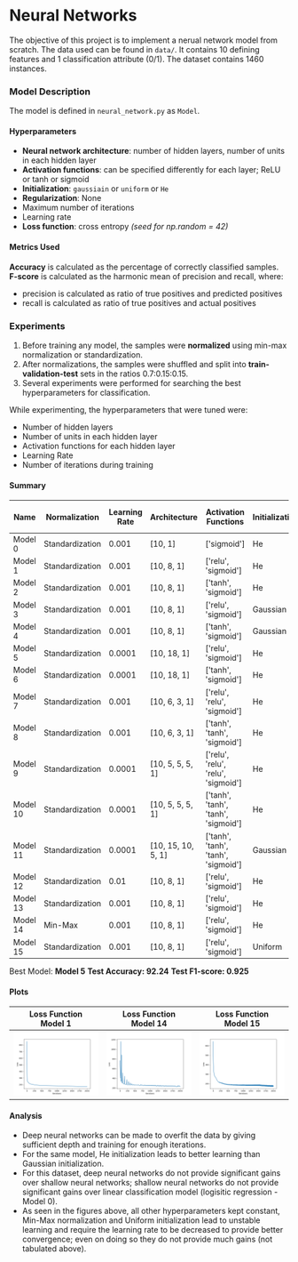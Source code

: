 # Neural Networks

The objective of this project is to implement a nerual network model from scratch. The data used can be found in `data/`. It contains 10 defining features and 1 classification attribute (0/1). The dataset contains 1460 instances.

### Model Description

The model is defined in `neural_network.py` as `Model`.

#### Hyperparameters
- **Neural network architecture**: number of hidden layers, number of units in each hidden layer
- **Activation functions**: can be specified differently for each layer; ReLU or tanh or sigmoid
- **Initialization**: `gaussiain` or `uniform` or `He`
- **Regularization**: None
- Maximum number of iterations
- Learning rate
- **Loss function**: cross entropy
<i> (seed for np.random = 42) </i>

#### Metrics Used
**Accuracy** is calculated as the percentage of correctly classified samples.
**F-score** is calculated as the harmonic mean of precision and recall, where:
- precision is calculated as ratio of true positives and predicted positives
- recall is calculated as ratio of true positives and actual positives

### Experiments

1. Before training any model, the samples were **normalized** using min-max normalization or standardization. 
2. After normalizations, the samples were shuffled and split into **train-validation-test** sets in the ratios 0.7:0.15:0.15.
3. Several experiments were performed for searching the best hyperparameters for classification.

While experimenting, the hyperparameters that were tuned were:
- Number of hidden layers
- Number of units in each hidden layer
- Activation functions for each hidden layer
- Learning Rate
- Number of iterations during training


#### Summary

Name|Normalization|Learning Rate|Architecture|Activation Functions|Initialization|Number of Iterations|Training Accuracy|Validation Accuracy|Validation F1-score|
|--|--|--|--|--|--|--|--|--|--|
Model 0| Standardization|0.001|[10, 1]|['sigmoid']|He|2,000|90.5|89.0|0.89|
Model 1| Standardization|0.001|[10, 8, 1]|['relu', 'sigmoid']|He|2,000|93.6|90.4|0.90|
Model 2| Standardization|0.001|[10, 8, 1]|['tanh', 'sigmoid']|He|2,000|96.0|90.9|0.91|
Model 3| Standardization|0.001|[10, 8, 1]|['relu', 'sigmoid']|Gaussian|2,000|93.6|89.95|0.9|
Model 4| Standardization|0.001|[10, 8, 1]|['tanh', 'sigmoid']|Gaussian|2,000|94.5|89.95|0.9|
Model 5| Standardization|0.0001|[10, 18, 1]|['relu', 'sigmoid']|He|3,000|92.8|90.9|0.91|
Model 6| Standardization|0.0001|[10, 18, 1]|['tanh', 'sigmoid']|He|3,000|92.46|89.5|0.89|
Model 7| Standardization|0.001|[10, 6, 3, 1]|['relu', 'relu', 'sigmoid']|He|2,000|93.5|90.9|0.91|
Model 8| Standardization|0.001|[10, 6, 3, 1]|['tanh', 'tanh', 'sigmoid']|He|2,000|96.6|89.95|0.9|
Model 9| Standardization|0.0001|[10, 5, 5, 5, 1]|['relu', 'relu', 'relu', 'sigmoid']|He|3,000|92.7|90.86|0.90|
Model 10| Standardization|0.0001|[10, 5, 5, 5, 1]|['tanh', 'tanh', 'tanh', 'sigmoid']|He|3,000|93.2|89.95|0.90|
Model 11| Standardization|0.0001|[10, 15, 10, 5, 1]|['tanh', 'tanh', 'tanh', 'sigmoid']|Gaussian|8,000|99.3|87.7|84.0|
Model 12| Standardization|0.01|[10, 8, 1]|['relu', 'sigmoid']|He|2,000|77.23|79.0|0.82|
Model 13| Standardization|0.001|[10, 8, 1]|['relu', 'sigmoid']|He|10,000|94.13|87.7|0.87|
Model 14| Min-Max|0.001|[10, 8, 1]|['relu', 'sigmoid']|He|2,000|91.0|90.9|0.9|
Model 15| Standardization|0.001|[10, 8, 1]|['relu', 'sigmoid']|Uniform|2,000|93.3|89.95|0.9|

Best Model: **Model 5**
**Test Accuracy: 92.24**
**Test F1-score: 0.925**

#### Plots

|Loss Function<br>Model 1|Loss Function<br>Model 14|Loss Function<br>Model 15|
|--|--|--|
|<img src = "img/model1.png">|<img src = "img/model14.png">|<img src = "img/model15.png">



#### Analysis

- Deep neural networks can be made to overfit the data by giving sufficient depth and training for enough iterations.
- For the same model, He initialization leads to better learning than Gaussian initialization.
- For this dataset, deep neural networks do not provide significant gains over shallow neural networks; shallow neural networks do not provide significant gains over linear classification model (logisitic regression - Model 0).
- As seen in the figures above, all other hyperparameters kept constant, Min-Max normalization and Uniform initialization lead to unstable learning and require the learning rate to be decreased to provide better convergence; even on doing so they do not provide much gains (not tabulated above).